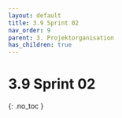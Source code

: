 ```yaml
---
layout: default
title: 3.9 Sprint 02
nav_order: 9
parent: 3. Projektorganisation
has_children: true
---
```


# 3.9 Sprint 02

{: .no_toc }
